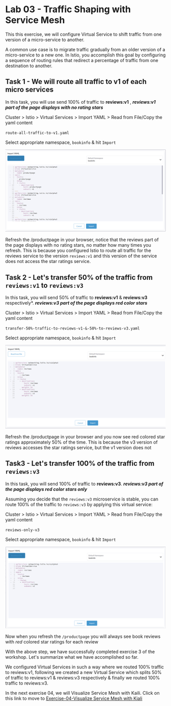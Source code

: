 # Lab 03 - Traffic Shaping with Service Mesh

This this exercise, we will configure Virtual Service to shift traffic from one version of a micro-service to another.

A common use case is to migrate traffic gradually from an older version of a micro-service to a new one. In Istio, you accomplish this goal by configuring a sequence of routing rules that redirect a percentage of traffic from one destination to another.

## Task 1 - We will route all traffic to v1 of each micro services



In this task, you will use send 100% of traffic to **reviews:v1** , ***reviews:v1 part of the page displays with no rating stars***

Cluster > Istio > Virtual Services > Import YAML > Read from File/Copy the yaml content

`route-all-traffic-to-v1.yaml`

Select appropriate namespace, `bookinfo` & hit `Import`

![import-yaml-all-traffic-to-v1](../images/import-yaml-all-traffic-to-v1-16557201638081.png)

Refresh the /productpage in your browser,  notice that the reviews part of the page displays with no rating stars, no matter how many times you refresh. This is because you configured Istio to route all traffic for the reviews service to the version `reviews:v1` and this version of the service does not access the star ratings service.

## Task 2 - Let's transfer 50% of the traffic from `reviews:v1` to `reviews:v3`

In this task, you will send 50% of traffic to **reviews:v1**  & **reviews:v3** respectively*. ***reviews:v3 part of the page displays red color stars***

Cluster > Istio > Virtual Services > Import YAML > Read from File/Copy the yaml content

`transfer-50%-traffic-to-reviews-v1-&-50%-to-reviews-v3.yaml`

Select appropriate namespace, `bookinfo` & hit `Import`

![50-traffic-to-v1-&-50-to-v3](../images/50-traffic-to-v1-&-50-to-v3-16557201989352.png)

Refresh the /productpage in your browser and you now see red colored star ratings approximately 50% of the time. This is because the v3 version of reviews accesses the star ratings service, but the v1 version does not

## Task3 - Let's transfer 100% of the traffic from `reviews:v3`

In this task, you will send 100% of traffic to **reviews:v3**. ***reviews:v3 part of the page displays red color stars only***

Assuming you decide that the `reviews:v3` microservice is stable, you can route 100% of the traffic to `reviews:v3` by applying this virtual service:

Cluster > Istio > Virtual Services > Import YAML > Read from File/Copy the yaml content

`reviews-only-v3`

Select appropriate namespace, `bookinfo` & hit `Import`

![all-traffic-v3](../images/all-traffic-v3-16557202406723.png)

Now when you refresh the `/productpage` you will always see book reviews with *red* colored star ratings for each review

With the above step, we have successfully completed exercise 3 of the workshop. Let's summarize what we have accomplished so far.  

We configured Virtual Services  in such a way where we routed 100% traffic to  reviews:v1, following we created a new Virtual Service which splits 50% of traffic to reviews:v1 & reviews:v3 respectively & finally we routed 100% traffic to reviews:v3. 

In the next exercise 04, we will Visualize Service Mesh with Kaili. Click on this link to move to [Exercise-04-Visualize Service Mesh with Kiali](https://github.com/dsohk/rancher-istio-workshop/blob/main/docs/Exercise-04-Visualize-ServiceMesh-with-Kiali.md)
